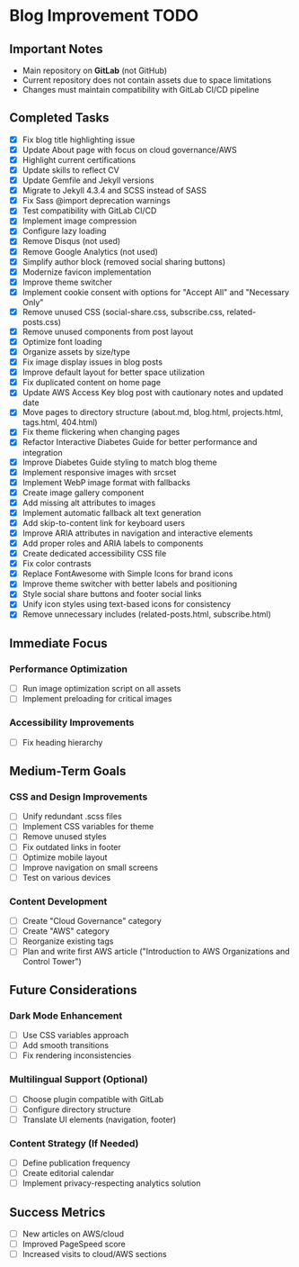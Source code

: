 # Blog Improvement TODO

## Important Notes
- Main repository on **GitLab** (not GitHub)
- Current repository does not contain assets due to space limitations
- Changes must maintain compatibility with GitLab CI/CD pipeline

## Completed Tasks
- [x] Fix blog title highlighting issue
- [x] Update About page with focus on cloud governance/AWS
- [x] Highlight current certifications
- [x] Update skills to reflect CV
- [x] Update Gemfile and Jekyll versions
- [x] Migrate to Jekyll 4.3.4 and SCSS instead of SASS
- [x] Fix Sass @import deprecation warnings
- [x] Test compatibility with GitLab CI/CD
- [x] Implement image compression
- [x] Configure lazy loading
- [x] Remove Disqus (not used)
- [x] Remove Google Analytics (not used)
- [x] Simplify author block (removed social sharing buttons)
- [x] Modernize favicon implementation
- [x] Improve theme switcher
- [x] Implement cookie consent with options for "Accept All" and "Necessary Only"
- [x] Remove unused CSS (social-share.css, subscribe.css, related-posts.css)
- [x] Remove unused components from post layout
- [x] Optimize font loading
- [x] Organize assets by size/type
- [x] Fix image display issues in blog posts
- [x] Improve default layout for better space utilization
- [x] Fix duplicated content on home page
- [x] Update AWS Access Key blog post with cautionary notes and updated date
- [x] Move pages to directory structure (about.md, blog.html, projects.html, tags.html, 404.html)
- [x] Fix theme flickering when changing pages
- [x] Refactor Interactive Diabetes Guide for better performance and integration
- [x] Improve Diabetes Guide styling to match blog theme
- [x] Implement responsive images with srcset
- [x] Implement WebP image format with fallbacks
- [x] Create image gallery component
- [x] Add missing alt attributes to images
- [x] Implement automatic fallback alt text generation
- [x] Add skip-to-content link for keyboard users
- [x] Improve ARIA attributes in navigation and interactive elements
- [x] Add proper roles and ARIA labels to components
- [x] Create dedicated accessibility CSS file
- [x] Fix color contrasts
- [x] Replace FontAwesome with Simple Icons for brand icons
- [x] Improve theme switcher with better labels and positioning
- [x] Style social share buttons and footer social links
- [x] Unify icon styles using text-based icons for consistency
- [x] Remove unnecessary includes (related-posts.html, subscribe.html)

## Immediate Focus

### Performance Optimization
- [ ] Run image optimization script on all assets
- [ ] Implement preloading for critical images

### Accessibility Improvements
- [ ] Fix heading hierarchy

## Medium-Term Goals

### CSS and Design Improvements
- [ ] Unify redundant .scss files
- [ ] Implement CSS variables for theme
- [ ] Remove unused styles
- [ ] Fix outdated links in footer
- [ ] Optimize mobile layout
- [ ] Improve navigation on small screens
- [ ] Test on various devices

### Content Development
- [ ] Create "Cloud Governance" category
- [ ] Create "AWS" category
- [ ] Reorganize existing tags
- [ ] Plan and write first AWS article ("Introduction to AWS Organizations and Control Tower")

## Future Considerations

### Dark Mode Enhancement
- [ ] Use CSS variables approach
- [ ] Add smooth transitions
- [ ] Fix rendering inconsistencies

### Multilingual Support (Optional)
- [ ] Choose plugin compatible with GitLab
- [ ] Configure directory structure
- [ ] Translate UI elements (navigation, footer)

### Content Strategy (If Needed)
- [ ] Define publication frequency
- [ ] Create editorial calendar
- [ ] Implement privacy-respecting analytics solution

## Success Metrics
- [ ] New articles on AWS/cloud
- [ ] Improved PageSpeed score
- [ ] Increased visits to cloud/AWS sections
